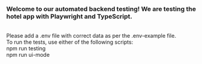<h3>Welcome to our automated backend testing! We are testing the hotel app with Playwright and TypeScript.</h3><br />
Please add a .env file with correct data as per the .env-example file.<br />
To run the tests, use either of the following scripts:<br />
npm run testing<br />
npm run ui-mode